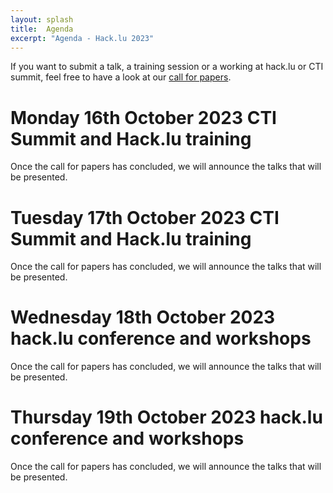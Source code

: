 ```yaml
---
layout: splash
title:  Agenda
excerpt: "Agenda - Hack.lu 2023"
---
```



If you want to submit a talk, a training session or a working at hack.lu or CTI summit, feel free to have a look at our [call for papers](blog/hack.lu-2023-call-for-papers/).

# Monday 16th October 2023 CTI Summit and Hack.lu training

Once the call for papers has concluded, we will announce the talks that will be presented.

# Tuesday 17th October 2023 CTI Summit and Hack.lu training

Once the call for papers has concluded, we will announce the talks that will be presented.

# Wednesday 18th October 2023 hack.lu conference and workshops

Once the call for papers has concluded, we will announce the talks that will be presented.

# Thursday 19th October 2023 hack.lu conference and workshops

Once the call for papers has concluded, we will announce the talks that will be presented.                                                                                                                     


